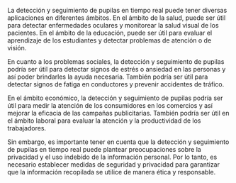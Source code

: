 La detección y seguimiento de pupilas en tiempo real puede tener diversas aplicaciones en diferentes ámbitos. En el ámbito de la salud, puede ser útil para detectar enfermedades oculares y monitorear la salud visual de los pacientes. En el ámbito de la educación, puede ser útil para evaluar el aprendizaje de los estudiantes y detectar problemas de atención o de visión.

En cuanto a los problemas sociales, la detección y seguimiento de pupilas podría ser útil para detectar signos de estrés o ansiedad en las personas y así poder brindarles la ayuda necesaria. También podría ser útil para detectar signos de fatiga en conductores y prevenir accidentes de tráfico.

En el ámbito económico, la detección y seguimiento de pupilas podría ser útil para medir la atención de los consumidores en los comercios y así mejorar la eficacia de las campañas publicitarias. También podría ser útil en el ámbito laboral para evaluar la atención y la productividad de los trabajadores.

Sin embargo, es importante tener en cuenta que la detección y seguimiento de pupilas en tiempo real puede plantear preocupaciones sobre la privacidad y el uso indebido de la información personal. Por lo tanto, es necesario establecer medidas de seguridad y privacidad para garantizar que la información recopilada se utilice de manera ética y responsable.